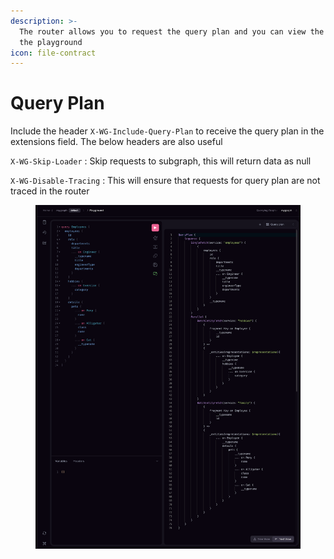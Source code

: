 ```yaml
---
description: >-
  The router allows you to request the query plan and you can view the same in
  the playground
icon: file-contract
---
```


# Query Plan

Include the header `X-WG-Include-Query-Plan` to receive the query plan in the extensions field. The below headers are also useful

`X-WG-Skip-Loader` : Skip requests to subgraph, this will return data as null

`X-WG-Disable-Tracing` : This will ensure that requests for query plan are not traced in the router

<figure><img src="../.gitbook/assets/image.png" alt=""><figcaption></figcaption></figure>

